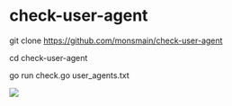 # check-user-agent


git clone https://github.com/monsmain/check-user-agent

cd check-user-agent

go run check.go user_agents.txt

<a href="https://monsmain.carrd.co"><img src="https://img.shields.io/badge/Donate-E5322D?style=for-the-badge&logo=ilovepdf&logoColor=white" /></a>













